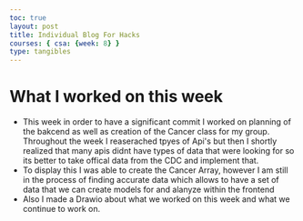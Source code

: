 ```yaml
---
toc: true
layout: post
title: Individual Blog For Hacks 
courses: { csa: {week: 8} }
type: tangibles
---
```


# What I worked on this week
- This week in order to have a significant commit I worked on planning of the bakcend as well as creation of the Cancer class for my group. Throughout the week I reaserached tpyes of Api's but then I shortly realized that many apis didnt have types of data that were looking for so its better to take offical data from the CDC and implement that. 
- To display this I was able to create the Cancer Array, however I am still in the process of finding accurate data which allows to have a set of data that we can create models for and alanyze within the frontend
- Also I made a Drawio about what we worked on this week and what we continue to work on.